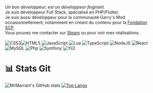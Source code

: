 <i>Un bon développeur, est un développeur feignant.</i><br>
Je suis développeur Full Stack, spécialisé en PHP/Flutter.<br>
Je suis aussi développeur pour la communauté Garry's Mod occasionnellement, notamment en créant du contenu pour la [Fondation SCP](http://fondationscp.wikidot.com/).<br>
Vous pouvez me contacter sur [Steam](https://steamcommunity.com/id/mrmarrant) ou pour voir mes réalisations.
<br><br>
![CSS3](https://img.shields.io/badge/css3-%231572B6.svg?style=plastic&logo=css3&logoColor=white)![HTML5](https://img.shields.io/badge/html5-%23E34F26.svg?style=plastic&logo=html5&logoColor=white) ![JavaScript](https://img.shields.io/badge/javascript-%23323330.svg?style=plastic&logo=javascript&logoColor=%23F7DF1E) ![Lua](https://img.shields.io/badge/lua-%232C2D72.svg?style=plastic&logo=lua&logoColor=white) ![TypeScript](https://img.shields.io/badge/typescript-%23007ACC.svg?style=plastic&logo=typescript&logoColor=white) ![NodeJS](https://img.shields.io/badge/node.js-6DA55F?style=plastic&logo=node.js&logoColor=white) ![React](https://img.shields.io/badge/react-%2320232a.svg?style=plastic&logo=react&logoColor=%2361DAFB) ![MySQL](https://img.shields.io/badge/mysql-%2300f.svg?style=plastic&logo=mysql&logoColor=white) ![Php](https://img.shields.io/badge/php-%23F24E1E.svg?style=plastic&logo=php&logoColor=white) ![Symfony](https://img.shields.io/badge/symfony-%232C8EBB.svg?style=plastic&logo=symfony&logoColor=white) ![Yii2](https://img.shields.io/badge/yii2-%232C8EBB.svg?style=plastic&logo=yii2&logoColor=white)

# 📊 Stats Git
![MrMarrant's GitHub stats](https://github-readme-stats.vercel.app/api?username=MrMarrant&show_icons=true&theme=tokyonight)
[![Top Langs](https://github-readme-stats.vercel.app/api/top-langs/?username=MrMarrant&layout=compact&theme=tokyonight)](https://github.com/anuraghazra/github-readme-stats)

<!--
**MrMarrant/MrMarrant** is a ✨ _special_ ✨ repository because its `README.md` (this file) appears on your GitHub profile.

Here are some ideas to get you started:

- 🔭 I’m currently working on ...
- 🌱 I’m currently learning ...
- 👯 I’m looking to collaborate on ...
- 🤔 I’m looking for help with ...
- 💬 Ask me about ...
- 📫 How to reach me: ...
- 😄 Pronouns: ...
- ⚡ Fun fact: ...
-->
